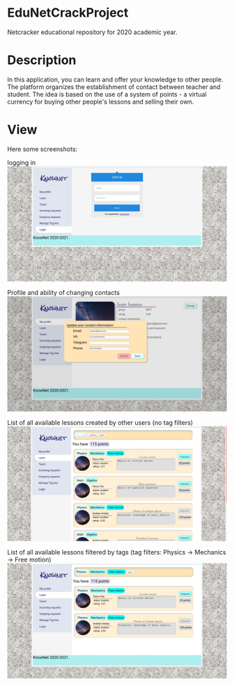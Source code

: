 # EduNetCrackProject
Netсracker educational repository for 2020 academic year.

# Description
In this application, you can learn and offer your knowledge to other people. The platform organizes the establishment of contact between teacher and student. The idea is based on the use of a system of points - a virtual currency for buying other people's lessons and selling their own. 

# View
Here some screenshots:

logging in
![login page](https://github.com/ProValdi/EduNetCrackProject/blob/new_pages_v2/FIRST.jpg)

Profile and ability of changing contacts
![login page](https://github.com/ProValdi/EduNetCrackProject/blob/new_pages_v2/SECOND.jpg)

List of all available lessons created by other users (no tag filters) 
![login page](https://github.com/ProValdi/EduNetCrackProject/blob/new_pages_v2/THIRD.jpg)


List of all available lessons filtered by tags (tag filters: Physics -> Mechanics -> Free motion) 
![login page](https://github.com/ProValdi/EduNetCrackProject/blob/new_pages_v2/FOURTH.jpg)
